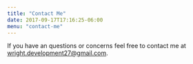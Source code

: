 ```yaml
---
title: "Contact Me"
date: 2017-09-17T17:16:25-06:00
menu: "contact-me"
---
```


If you have an questions or concerns feel free to contact me at
<br>wright.development27@gmail.com.